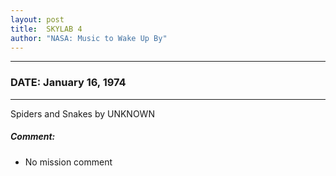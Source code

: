 ```yaml
---
layout: post
title:  SKYLAB 4
author: "NASA: Music to Wake Up By"
---
```


----
### DATE: January 16, 1974
----
Spiders and  Snakes by UNKNOWN

##### Comment:
* No mission comment
